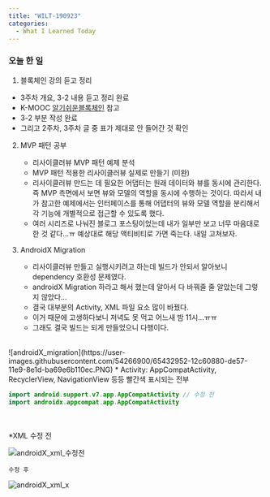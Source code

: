 ```yaml
---
title: "WILT-190923"
categories:
  - What I Learned Today
---
```


### 오늘 한 일

1. 블록체인 강의 듣고 정리
  - 3주차 개요, 3-2 내용 듣고 정리 완료
  - K-MOOC [알기쉬운블록체인] 참고
  - 3-2 부분 작성 완료<br>
  - 그리고 2주차, 3주차 글 중 표가 제대로 안 들어간 것 확인

2. MVP 패턴 공부
    - 리사이클러뷰 MVP 패턴 예제 분석
    - MVP 패턴 적용한 리사이클러뷰 실제로 만들기 (미완)<br>
    - 리사이클러뷰 만드는 데 필요한 어댑터는 원래 데이터와 뷰를 동시에 관리한다. 즉 MVP 측면에서 보면 뷰와 모델의 역할을 동시에 수행하는 것이다. 따라서 내가 참고한 예제에서는 인터페이스를 통해 어댑터의 뷰와 모델 역할을 분리해서 각 기능에 개별적으로 접근할 수 있도록 했다.
    - 여러 시리즈로 나눠진 블로그 포스팅이었는데 내가 일부만 보고 너무 마음대로 한 것 같다...ㅠ 예상대로 해당 액티비티로 가면 죽는다. 내일 고쳐보자.

3. AndroidX Migration

    - 리사이클러뷰 만들고 실행시키려고 하는데 빌드가 안되서 알아보니 dependency 호환성 문제였다.
    - androidX Migration 하라고 해서 했는데 알아서 다 바꿔줄 줄 알았는데 그렇지 않았다...
    - 결국 대부분의 Activity, XML 파일 요소 많이 바꿨다.
    - 이거 때문에 고생하다보니 저녁도 못 먹고 어느새 밤 11시...ㅠㅠ
    - 그래도 결국 빌드는 되게 만들었으니 다행이다.
<br>
![androidX_migration](https://user-images.githubusercontent.com/54266900/65432952-12c60880-de57-11e9-8e1d-ba69e6b110ec.PNG)
    * Activity: AppCompatActivity, RecyclerView, NavigationView 등등 빨간색 표시되는 전부

```kotlin
import android.support.v7.app.AppCompatActivity // 수정 전
import androidx.appcompat.app.AppCompatActivity
```

<br><br>
    *XML
    수정 전

![androidX_xml_수정전](https://user-images.githubusercontent.com/54266900/65432950-12c60880-de57-11e9-8514-010aebae71f0.PNG)

    수정 후
    
![androidX_xml_x](https://user-images.githubusercontent.com/54266900/65432949-12c60880-de57-11e9-9e7d-f009cb3dd5ec.PNG)
    




[알기쉬운블록체인]: http://www.kmooc.kr/courses/course-v1:SJCU+SJCU01+2019_2/course/
